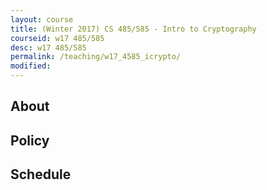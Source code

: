 ```yaml
---
layout: course
title: (Winter 2017) CS 485/585 - Intro to Cryptography
courseid: w17 485/585
desc: w17 485/585
permalink: /teaching/w17_4585_icrypto/
modified: 
---
```


## About


## Policy

## Schedule
